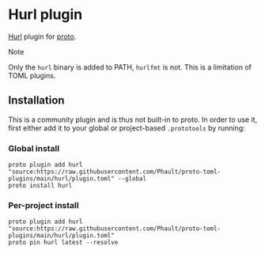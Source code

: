 # Hurl plugin

[Hurl](https://hurl.dev/) plugin for [proto](https://github.com/moonrepo/proto).

> [!NOTE]
> Only the `hurl` binary is added to PATH, `hurlfmt` is not.
> This is a limitation of TOML plugins.

## Installation

This is a community plugin and is thus not built-in to proto. In order to use it, first either add it to your global or project-based `.prototools` by running:

### Global install

```shell
proto plugin add hurl "source:https://raw.githubusercontent.com/Phault/proto-toml-plugins/main/hurl/plugin.toml" --global
proto install hurl
```

### Per-project install

```shell
proto plugin add hurl "source:https://raw.githubusercontent.com/Phault/proto-toml-plugins/main/hurl/plugin.toml"
proto pin hurl latest --resolve
```
